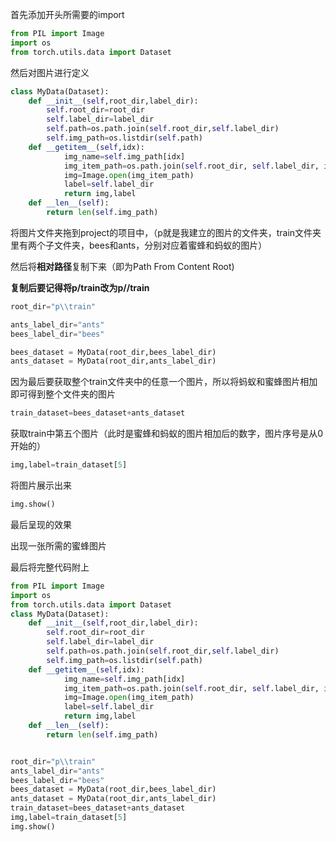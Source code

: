 首先添加开头所需要的import

```Python
from PIL import Image
import os
from torch.utils.data import Dataset
```

然后对图片进行定义

```Python
class MyData(Dataset):
    def __init__(self,root_dir,label_dir):
        self.root_dir=root_dir
        self.label_dir=label_dir
        self.path=os.path.join(self.root_dir,self.label_dir)
        self.img_path=os.listdir(self.path)
    def __getitem__(self,idx):
            img_name=self.img_path[idx]
            img_item_path=os.path.join(self.root_dir, self.label_dir, img_name)
            img=Image.open(img_item_path)
            label=self.label_dir
            return img,label
    def __len__(self):
        return len(self.img_path)
```

将图片文件夹拖到project的项目中，（p就是我建立的图片的文件夹，train文件夹里有两个子文件夹，bees和ants，分别对应着蜜蜂和蚂蚁的图片）

然后将**相对路径**复制下来（即为Path From Content Root)

**复制后要记得将p/train改为p//train**


```Python
root_dir="p\\train"
```

```Python
ants_label_dir="ants"
bees_label_dir="bees"
```

```Python
bees_dataset = MyData(root_dir,bees_label_dir)
ants_dataset = MyData(root_dir,ants_label_dir)
```

因为最后要获取整个train文件夹中的任意一个图片，所以将蚂蚁和蜜蜂图片相加即可得到整个文件夹的图片

```Python
train_dataset=bees_dataset+ants_dataset
```

获取train中第五个图片（此时是蜜蜂和蚂蚁的图片相加后的数字，图片序号是从0开始的）

```Python
img,label=train_dataset[5]
```

将图片展示出来

```Python
img.show()
```

最后呈现的效果


出现一张所需的蜜蜂图片









最后将完整代码附上

```Python
from PIL import Image
import os
from torch.utils.data import Dataset
class MyData(Dataset):
    def __init__(self,root_dir,label_dir):
        self.root_dir=root_dir
        self.label_dir=label_dir
        self.path=os.path.join(self.root_dir,self.label_dir)
        self.img_path=os.listdir(self.path)
    def __getitem__(self,idx):
            img_name=self.img_path[idx]
            img_item_path=os.path.join(self.root_dir, self.label_dir, img_name)
            img=Image.open(img_item_path)
            label=self.label_dir
            return img,label
    def __len__(self):
        return len(self.img_path)


root_dir="p\\train"
ants_label_dir="ants"
bees_label_dir="bees"
bees_dataset = MyData(root_dir,bees_label_dir)
ants_dataset = MyData(root_dir,ants_label_dir)
train_dataset=bees_dataset+ants_dataset
img,label=train_dataset[5]
img.show()
```

